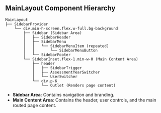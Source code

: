 ## MainLayout Component Hierarchy

```
MainLayout
├── SidebarProvider
    └── div.min-h-screen.flex.w-full.bg-background
        ├── Sidebar (Sidebar Area)
        │   ├── SidebarHeader
        │   ├── SidebarMenu
        │   │   └── SidebarMenuItem (repeated)
        │   │       └── SidebarMenuButton
        │   └── SidebarFooter
        └── SidebarInset.flex-1.min-w-0 (Main Content Area)
            ├── header
            │   ├── SidebarTrigger
            │   ├── AssessmentYearSwitcher
            │   └── UserSwitcher
            └── div.p-6
                └── Outlet (Renders page content)
```

- **Sidebar Area**: Contains navigation and branding.
- **Main Content Area**: Contains the header, user controls, and the main routed page content. 